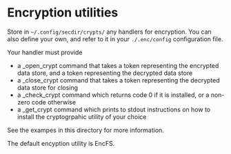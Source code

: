 # Encryption utilities

Store in `~/.config/secdir/crypts/` any handlers for encryption. You can also define your own, and refer to it in your `./.enc/config` configuration file.

Your handler must provide

* a _open_crypt command that takes a token representing the encrypted data store, and a token representing the decrypted data store
* a _close_crypt command that takes a token representing the decrypted data store for closing
* a _check_crypt command which returns code 0 if it is installed, or a non-zero code otherwise
* a _get_crypt command which prints to stdout instructions on how to install the cryptogrpahic utility of your choice

See the exampes in this directory for more information.

The default encyption utility is EncFS.
